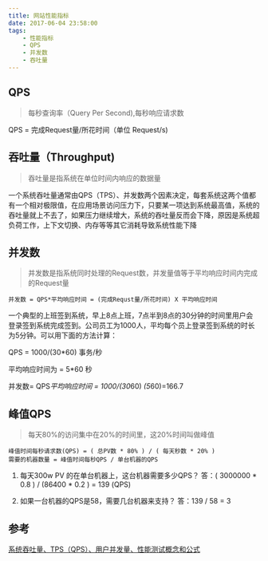```yaml
---
title: 网站性能指标
date: 2017-06-04 23:58:00
tags:
    - 性能指标
    - QPS
    - 并发数
    - 吞吐量
---
```


## QPS
>每秒查询率（Query Per Second),每秒响应请求数

QPS = 完成Request量/所花时间（单位 Request/s)

## 吞吐量（Throughput)
>吞吐量是指系统在单位时间内响应的数据量

一个系统吞吐量通常由QPS（TPS）、并发数两个因素决定，每套系统这两个值都有一个相对极限值，在应用场景访问压力下，只要某一项达到系统最高值，系统的吞吐量就上不去了，如果压力继续增大，系统的吞吐量反而会下降，原因是系统超负荷工作，上下文切换、内存等等其它消耗导致系统性能下降

<!--more-->

## 并发数
>并发数是指系统同时处理的Request数，并发量值等于平均响应时间内完成的Request量

```
并发数 = QPS*平均响应时间 = (完成Requst量/所花时间) X 平均响应时间
```

一个典型的上班签到系统，早上8点上班，7点半到8点的30分钟的时间里用户会登录签到系统完成签到。公司员工为1000人，平均每个员上登录签到系统的时长为5分钟。可以用下面的方法计算：

QPS = 1000/(30*60) 事务/秒

平均响应时间为 = 5*60  秒

并发数= QPS*平均响应时间 = 1000/(30*60) *(5*60)=166.7

## 峰值QPS

>每天80%的访问集中在20%的时间里，这20%时间叫做峰值

```
峰值时间每秒请求数(QPS) = ( 总PV数 * 80% ) / ( 每天秒数 * 20% )
需要的机器数量 = 峰值时间每秒QPS / 单台机器的QPS
```

1. 每天300w PV 的在单台机器上，这台机器需要多少QPS？
答：( 3000000 * 0.8 ) / (86400 * 0.2 ) = 139 (QPS)

2. 如果一台机器的QPS是58，需要几台机器来支持？
答：139 / 58 = 3

## 参考
[系统吞吐量、TPS（QPS）、用户并发量、性能测试概念和公式](http://blog.csdn.net/wind19/article/details/8600083)

